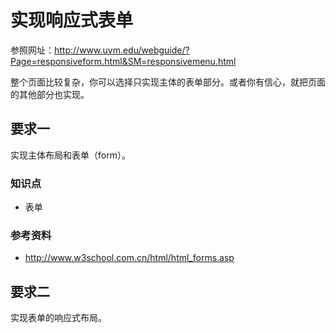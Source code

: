 # 实现响应式表单

参照网址：http://www.uvm.edu/webguide/?Page=responsiveform.html&SM=responsivemenu.html

整个页面比较复杂，你可以选择只实现主体的表单部分。或者你有信心，就把页面的其他部分也实现。

## 要求一

实现主体布局和表单（form）。

### 知识点

- 表单

### 参考资料

- http://www.w3school.com.cn/html/html_forms.asp

## 要求二

实现表单的响应式布局。
